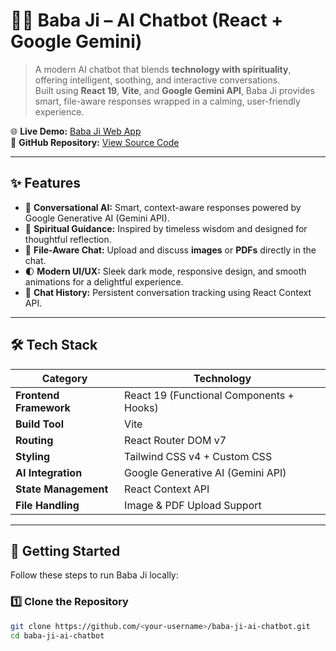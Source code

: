 # 🧘‍♂️ Baba Ji – AI Chatbot (React + Google Gemini)

> A modern AI chatbot that blends **technology with spirituality**, offering intelligent, soothing, and interactive conversations.  
> Built using **React 19**, **Vite**, and **Google Gemini API**, Baba Ji provides smart, file-aware responses wrapped in a calming, user-friendly experience.

🌐 **Live Demo:** [Baba Ji Web App](https://lnkd.in/gPTKZGgB)  
📂 **GitHub Repository:** [View Source Code](https://lnkd.in/giKxy875)

---

## ✨ Features

- 🤖 **Conversational AI:** Smart, context-aware responses powered by Google Generative AI (Gemini API).  
- 🧠 **Spiritual Guidance:** Inspired by timeless wisdom and designed for thoughtful reflection.  
- 📁 **File-Aware Chat:** Upload and discuss **images** or **PDFs** directly in the chat.  
- 🌓 **Modern UI/UX:** Sleek dark mode, responsive design, and smooth animations for a delightful experience.  
- 💬 **Chat History:** Persistent conversation tracking using React Context API.  

---

## 🛠️ Tech Stack

| Category | Technology |
|-----------|-------------|
| **Frontend Framework** | React 19 (Functional Components + Hooks) |
| **Build Tool** | Vite |
| **Routing** | React Router DOM v7 |
| **Styling** | Tailwind CSS v4 + Custom CSS |
| **AI Integration** | Google Generative AI (Gemini API) |
| **State Management** | React Context API |
| **File Handling** | Image & PDF Upload Support |

---

## 🚀 Getting Started

Follow these steps to run Baba Ji locally:

### 1️⃣ Clone the Repository
```bash
git clone https://github.com/<your-username>/baba-ji-ai-chatbot.git
cd baba-ji-ai-chatbot
